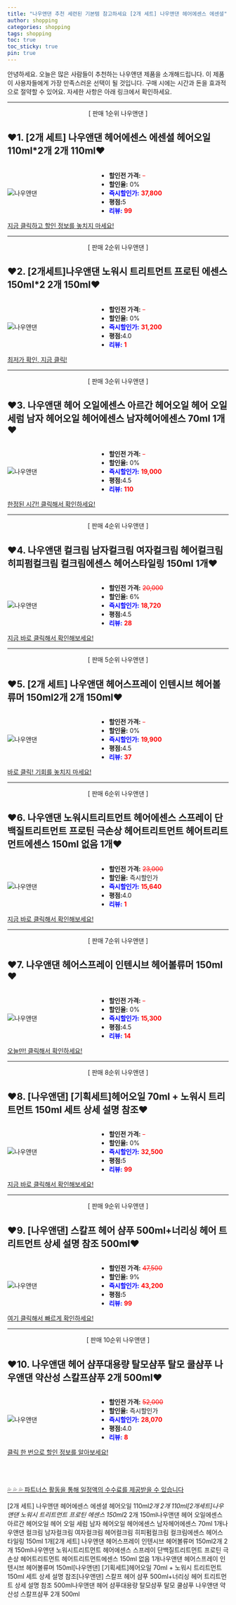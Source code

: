 ```yaml
---
title: "나우앤댄 추천 세련된 기본템 참고하세요 [2개 세트] 나우앤댄 헤어에센스 에센셜"
author: shopping
categories: shopping
tags: shopping
toc: true
toc_sticky: true
pin: true
---
```

안녕하세요. 오늘은 많은 사람들이 추천하는 나우앤댄 제품을 소개해드립니다. 이 제품이 사용자들에게 가장 만족스러운 선택이 될 것입니다. 구매 시에는 시간과 돈을 효과적으로 절약할 수 있어요. 자세한 사항은 아래 링크에서 확인하세요.

---
<p class="toplist" style="margin: 0 auto; display: block; width: fit-content;">[ 판매 1순위 나우앤댄 ]</p>

<h2><strong>❤️1. [2개 세트] 나우앤댄 헤어에센스 에센셜 헤어오일 110ml*2개 2개 110ml❤️</strong></h2>

<div style="display: flex; align-items: center;">
    <div style="flex: 0.4;">
        <img src="https://thumbnail7.coupangcdn.com/thumbnails/remote/230x230ex/image/vendor_inventory/db83/563fe9f48cbe6c7ec00c0f861f0cf873a1f8f0a5c6e29363e6027a36ba5e.jpg" alt="나우앤댄" style="max-width: 100%;">
    </div>
    <div style="flex: 0.6; margin-left: 10px;">
        <ul>
            <li><strong>할인전 가격:</strong> <del style="color: red;">-</del></li>
            <li><strong>할인율:</strong> 0%</li>
            <li><span style='color:blue'><strong>즉시할인가:</strong></span> <span style='color:red'><strong>37,800</strong></span></li>
            <li><strong>평점:</strong>5</li>
            <li><span style='color:blue'><strong>리뷰:</strong></span> <span style='color:red'><strong>99</strong></span></li>
        </ul>
    </div>
</div>
<div class="center">
    <a href="https://selin100587001.github.io?lptag=AF9450613&subid=githubio&pageKey=8066279375&traceid=V0-153&itemId=23757664710&vendorItemId=84977095417" class="myButton">
        지금 클릭하고 할인 정보를 놓치지 마세요!
    </a>
</div>


---
<p class="toplist" style="margin: 0 auto; display: block; width: fit-content;">[ 판매 2순위 나우앤댄 ]</p>

<h2><strong>❤️2. [2개세트]나우앤댄 노워시 트리트먼트 프로틴 에센스 150ml*2 2개 150ml❤️</strong></h2>

<div style="display: flex; align-items: center;">
    <div style="flex: 0.4;">
        <img src="https://thumbnail9.coupangcdn.com/thumbnails/remote/230x230ex/image/vendor_inventory/fb93/2fffa7f796ff0f34daaadb1388318528e4994dca9a42388a1be1a664d8cc.jpg" alt="나우앤댄" style="max-width: 100%;">
    </div>
    <div style="flex: 0.6; margin-left: 10px;">
        <ul>
            <li><strong>할인전 가격:</strong> <del style="color: red;">-</del></li>
            <li><strong>할인율:</strong> 0%</li>
            <li><span style='color:blue'><strong>즉시할인가:</strong></span> <span style='color:red'><strong>31,200</strong></span></li>
            <li><strong>평점:</strong>4.0</li>
            <li><span style='color:blue'><strong>리뷰:</strong></span> <span style='color:red'><strong>1</strong></span></li>
        </ul>
    </div>
</div>
<div class="center">
    <a href="https://selin100587001.github.io?lptag=AF9450613&subid=githubio&pageKey=8159353577&traceid=V0-153&itemId=23443047634&vendorItemId=90469842760" class="myButton">
        최저가 확인, 지금 클릭!
    </a>
</div>


---
<p class="toplist" style="margin: 0 auto; display: block; width: fit-content;">[ 판매 3순위 나우앤댄 ]</p>

<h2><strong>❤️3. 나우앤댄 헤어 오일에센스 아르간 헤어오일 헤어 오일 세럼 남자 헤어오일 헤어에센스 남자헤어에센스 70ml 1개❤️</strong></h2>

<div style="display: flex; align-items: center;">
    <div style="flex: 0.4;">
        <img src="https://thumbnail6.coupangcdn.com/thumbnails/remote/230x230ex/image/vendor_inventory/15c5/b7835d537821072d2b4dd47be0084fe3b5dc51c86b44c610f6af67330b31.jpg" alt="나우앤댄" style="max-width: 100%;">
    </div>
    <div style="flex: 0.6; margin-left: 10px;">
        <ul>
            <li><strong>할인전 가격:</strong> <del style="color: red;">-</del></li>
            <li><strong>할인율:</strong> 0%</li>
            <li><span style='color:blue'><strong>즉시할인가:</strong></span> <span style='color:red'><strong>19,000</strong></span></li>
            <li><strong>평점:</strong>4.5</li>
            <li><span style='color:blue'><strong>리뷰:</strong></span> <span style='color:red'><strong>110</strong></span></li>
        </ul>
    </div>
</div>
<div class="center">
    <a href="https://selin100587001.github.io?lptag=AF9450613&subid=githubio&pageKey=7041516547&traceid=V0-153&itemId=22946289183&vendorItemId=89980776921" class="myButton">
        한정된 시간! 클릭해서 확인하세요!
    </a>
</div>


---
<p class="toplist" style="margin: 0 auto; display: block; width: fit-content;">[ 판매 4순위 나우앤댄 ]</p>

<h2><strong>❤️4. 나우앤댄 컬크림 남자컬크림 여자컬크림 헤어컬크림 히피펌컬크림 컬크림에센스 헤어스타일링 150ml 1개❤️</strong></h2>

<div style="display: flex; align-items: center;">
    <div style="flex: 0.4;">
        <img src="https://thumbnail7.coupangcdn.com/thumbnails/remote/230x230ex/image/vendor_inventory/54fe/c2a51c122e90190862e1cea07086c8f806d866e46d42f1557ea9a4569d10.jpg" alt="나우앤댄" style="max-width: 100%;">
    </div>
    <div style="flex: 0.6; margin-left: 10px;">
        <ul>
            <li><strong>할인전 가격:</strong> <del style="color: red;">20,000</del></li>
            <li><strong>할인율:</strong> 6%</li>
            <li><span style='color:blue'><strong>즉시할인가:</strong></span> <span style='color:red'><strong>18,720</strong></span></li>
            <li><strong>평점:</strong>4.5</li>
            <li><span style='color:blue'><strong>리뷰:</strong></span> <span style='color:red'><strong>28</strong></span></li>
        </ul>
    </div>
</div>
<div class="center">
    <a href="https://selin100587001.github.io?lptag=AF9450613&subid=githubio&pageKey=7642935300&traceid=V0-153&itemId=16102079541&vendorItemId=84921701354" class="myButton">
        지금 바로 클릭해서 확인해보세요!
    </a>
</div>


---
<p class="toplist" style="margin: 0 auto; display: block; width: fit-content;">[ 판매 5순위 나우앤댄 ]</p>

<h2><strong>❤️5. [2개 세트] 나우앤댄 헤어스프레이 인텐시브 헤어볼류머 150ml2개 2개 150ml❤️</strong></h2>

<div style="display: flex; align-items: center;">
    <div style="flex: 0.4;">
        <img src="https://thumbnail7.coupangcdn.com/thumbnails/remote/230x230ex/image/vendor_inventory/bbc5/89b455f5947d79aae0eede7046cf05abdc381630e3ae57eaa80aaa59b9fc.jpg" alt="나우앤댄" style="max-width: 100%;">
    </div>
    <div style="flex: 0.6; margin-left: 10px;">
        <ul>
            <li><strong>할인전 가격:</strong> <del style="color: red;">-</del></li>
            <li><strong>할인율:</strong> 0%</li>
            <li><span style='color:blue'><strong>즉시할인가:</strong></span> <span style='color:red'><strong>19,900</strong></span></li>
            <li><strong>평점:</strong>4.5</li>
            <li><span style='color:blue'><strong>리뷰:</strong></span> <span style='color:red'><strong>37</strong></span></li>
        </ul>
    </div>
</div>
<div class="center">
    <a href="https://selin100587001.github.io?lptag=AF9450613&subid=githubio&pageKey=6808870968&traceid=V0-153&itemId=20096119118&vendorItemId=84923712600" class="myButton">
        바로 클릭! 기회를 놓치지 마세요!
    </a>
</div>


---
<p class="toplist" style="margin: 0 auto; display: block; width: fit-content;">[ 판매 6순위 나우앤댄 ]</p>

<h2><strong>❤️6. 나우앤댄 노워시트리트먼트 헤어에센스 스프레이 단백질트리트먼트 프로틴 극손상 헤어트리트먼트 헤어트리트먼트에센스 150ml 없음 1개❤️</strong></h2>

<div style="display: flex; align-items: center;">
    <div style="flex: 0.4;">
        <img src="https://thumbnail9.coupangcdn.com/thumbnails/remote/230x230ex/image/vendor_inventory/4a1d/21c47ca13e88df47a9501d2dae1cd94863f1684d5af94ce2018b32a18d45.jpg" alt="나우앤댄" style="max-width: 100%;">
    </div>
    <div style="flex: 0.6; margin-left: 10px;">
        <ul>
            <li><strong>할인전 가격:</strong> <del style="color: red;">23,000</del></li>
            <li><strong>할인율:</strong> 즉시할인가</li>
            <li><span style='color:blue'><strong>즉시할인가:</strong></span> <span style='color:red'><strong>15,640</strong></span></li>
            <li><strong>평점:</strong>4.0</li>
            <li><span style='color:blue'><strong>리뷰:</strong></span> <span style='color:red'><strong>1</strong></span></li>
        </ul>
    </div>
</div>
<div class="center">
    <a href="https://selin100587001.github.io?lptag=AF9450613&subid=githubio&pageKey=8159353577&traceid=V0-153&itemId=23255934574&vendorItemId=90317907846" class="myButton">
        지금 바로 클릭해서 확인해보세요!
    </a>
</div>


---
<p class="toplist" style="margin: 0 auto; display: block; width: fit-content;">[ 판매 7순위 나우앤댄 ]</p>

<h2><strong>❤️7. 나우앤댄 헤어스프레이 인텐시브 헤어볼류머 150ml❤️</strong></h2>

<div style="display: flex; align-items: center;">
    <div style="flex: 0.4;">
        <img src="https://thumbnail10.coupangcdn.com/thumbnails/remote/230x230ex/image/vendor_inventory/b902/5c4e8c59310833ffefc7edb7e6fc68b9e11f602280bdf527cacea2ed72b9.jpg" alt="나우앤댄" style="max-width: 100%;">
    </div>
    <div style="flex: 0.6; margin-left: 10px;">
        <ul>
            <li><strong>할인전 가격:</strong> <del style="color: red;">-</del></li>
            <li><strong>할인율:</strong> 0%</li>
            <li><span style='color:blue'><strong>즉시할인가:</strong></span> <span style='color:red'><strong>15,300</strong></span></li>
            <li><strong>평점:</strong>4.5</li>
            <li><span style='color:blue'><strong>리뷰:</strong></span> <span style='color:red'><strong>14</strong></span></li>
        </ul>
    </div>
</div>
<div class="center">
    <a href="https://selin100587001.github.io?lptag=AF9450613&subid=githubio&pageKey=8210670935&traceid=V0-153&itemId=23664287594&vendorItemId=85076972112" class="myButton">
        오늘만! 클릭해서 확인하세요!
    </a>
</div>


---
<p class="toplist" style="margin: 0 auto; display: block; width: fit-content;">[ 판매 8순위 나우앤댄 ]</p>

<h2><strong>❤️8. [나우앤댄] [기획세트]헤어오일 70ml + 노워시 트리트먼트 150ml 세트 상세 설명 참조❤️</strong></h2>

<div style="display: flex; align-items: center;">
    <div style="flex: 0.4;">
        <img src="https://thumbnail7.coupangcdn.com/thumbnails/remote/230x230ex/image/vendor_inventory/3752/3a3fd95099912302b5d6f14b1f330dd9e5a2da64de1e97d4222ef46e0d00.jpg" alt="나우앤댄" style="max-width: 100%;">
    </div>
    <div style="flex: 0.6; margin-left: 10px;">
        <ul>
            <li><strong>할인전 가격:</strong> <del style="color: red;">-</del></li>
            <li><strong>할인율:</strong> 0%</li>
            <li><span style='color:blue'><strong>즉시할인가:</strong></span> <span style='color:red'><strong>32,500</strong></span></li>
            <li><strong>평점:</strong>5</li>
            <li><span style='color:blue'><strong>리뷰:</strong></span> <span style='color:red'><strong>99</strong></span></li>
        </ul>
    </div>
</div>
<div class="center">
    <a href="https://selin100587001.github.io?lptag=AF9450613&subid=githubio&pageKey=8165932699&traceid=V0-153&itemId=23301774886&vendorItemId=90333826904" class="myButton">
        지금 바로 클릭해서 확인해보세요!
    </a>
</div>


---
<p class="toplist" style="margin: 0 auto; display: block; width: fit-content;">[ 판매 9순위 나우앤댄 ]</p>

<h2><strong>❤️9. [나우앤댄] 스칼프 헤어 샴푸 500ml+너리싱 헤어 트리트먼트 상세 설명 참조 500ml❤️</strong></h2>

<div style="display: flex; align-items: center;">
    <div style="flex: 0.4;">
        <img src="https://thumbnail6.coupangcdn.com/thumbnails/remote/230x230ex/image/vendor_inventory/fc77/8ff1a8253fec0969b1cb4e16433f240b89433d6614fb2ca4f6e623573706.jpg" alt="나우앤댄" style="max-width: 100%;">
    </div>
    <div style="flex: 0.6; margin-left: 10px;">
        <ul>
            <li><strong>할인전 가격:</strong> <del style="color: red;">47,500</del></li>
            <li><strong>할인율:</strong> 9%</li>
            <li><span style='color:blue'><strong>즉시할인가:</strong></span> <span style='color:red'><strong>43,200</strong></span></li>
            <li><strong>평점:</strong>5</li>
            <li><span style='color:blue'><strong>리뷰:</strong></span> <span style='color:red'><strong>99</strong></span></li>
        </ul>
    </div>
</div>
<div class="center">
    <a href="https://selin100587001.github.io?lptag=AF9450613&subid=githubio&pageKey=7196564013&traceid=V0-153&itemId=18180919973&vendorItemId=85392891046" class="myButton">
        여기 클릭해서 빠르게 확인하세요!
    </a>
</div>


---
<p class="toplist" style="margin: 0 auto; display: block; width: fit-content;">[ 판매 10순위 나우앤댄 ]</p>

<h2><strong>❤️10. 나우앤댄 헤어 샴푸대용량 탈모샴푸 탈모 쿨샴푸 나우앤댄 약산성 스칼프샴푸 2개 500ml❤️</strong></h2>

<div style="display: flex; align-items: center;">
    <div style="flex: 0.4;">
        <img src="https://thumbnail7.coupangcdn.com/thumbnails/remote/230x230ex/image/vendor_inventory/acf0/0f1240c2e043446485e9f3845fd994a25c5d09c6a2c2a9c7d4ad52c3b9ff.jpg" alt="나우앤댄" style="max-width: 100%;">
    </div>
    <div style="flex: 0.6; margin-left: 10px;">
        <ul>
            <li><strong>할인전 가격:</strong> <del style="color: red;">52,000</del></li>
            <li><strong>할인율:</strong> 즉시할인가</li>
            <li><span style='color:blue'><strong>즉시할인가:</strong></span> <span style='color:red'><strong>28,070</strong></span></li>
            <li><strong>평점:</strong>4.0</li>
            <li><span style='color:blue'><strong>리뷰:</strong></span> <span style='color:red'><strong>8</strong></span></li>
        </ul>
    </div>
</div>
<div class="center">
    <a href="https://selin100587001.github.io?lptag=AF9450613&subid=githubio&pageKey=6813878094&traceid=V0-153&itemId=20558506305&vendorItemId=84613131952" class="myButton">
        클릭 한 번으로 할인 정보를 알아보세요!
    </a>
</div>

<br><br><br>[💦 💦 💦 파트너스 활동을 통해 일정액의 수수료를 제공받을 수 있습니다](https://link.coupang.com/a/bcpT2c)<br><br>[2개 세트] 나우앤댄 헤어에센스 에센셜 헤어오일 110ml*2개 2개 110ml[2개세트]나우앤댄 노워시 트리트먼트 프로틴 에센스 150ml*2 2개 150ml나우앤댄 헤어 오일에센스 아르간 헤어오일 헤어 오일 세럼 남자 헤어오일 헤어에센스 남자헤어에센스 70ml 1개나우앤댄 컬크림 남자컬크림 여자컬크림 헤어컬크림 히피펌컬크림 컬크림에센스 헤어스타일링 150ml 1개[2개 세트] 나우앤댄 헤어스프레이 인텐시브 헤어볼류머 150ml2개 2개 150ml나우앤댄 노워시트리트먼트 헤어에센스 스프레이 단백질트리트먼트 프로틴 극손상 헤어트리트먼트 헤어트리트먼트에센스 150ml 없음 1개나우앤댄 헤어스프레이 인텐시브 헤어볼류머 150ml[나우앤댄] [기획세트]헤어오일 70ml + 노워시 트리트먼트 150ml 세트 상세 설명 참조[나우앤댄] 스칼프 헤어 샴푸 500ml+너리싱 헤어 트리트먼트 상세 설명 참조 500ml나우앤댄 헤어 샴푸대용량 탈모샴푸 탈모 쿨샴푸 나우앤댄 약산성 스칼프샴푸 2개 500ml